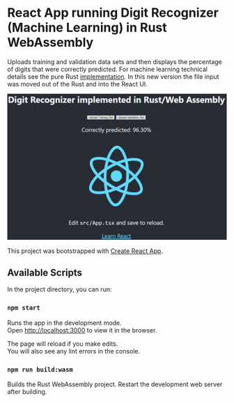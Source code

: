 # React App running Digit Recognizer (Machine Learning) in Rust WebAssembly

Uploads training and validation data sets and then displays the percentage of digits that were correctly predicted. For machine learning technical details see the pure Rust [implementation]. In this new version the file input was moved out of the Rust and into the React UI.

![Image](correctly-predicted.png)

This project was bootstrapped with [Create React App](https://github.com/facebook/create-react-app).

## Available Scripts

In the project directory, you can run:

### `npm start`

Runs the app in the development mode.\
Open [http://localhost:3000](http://localhost:3000) to view it in the browser.

The page will reload if you make edits.\
You will also see any lint errors in the console.

### `npm run build:wasm`

Builds the Rust WebAssembly project. Restart the development web server after building.

[implementation]: <https://github.com/kevinmcfarlane/rust-digit-recognizer>